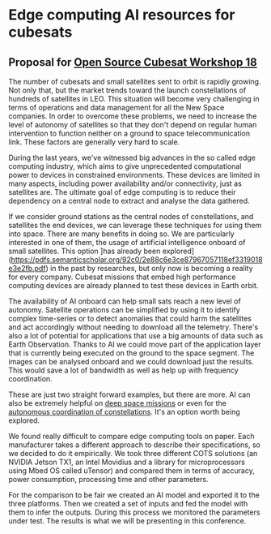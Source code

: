 # Edge computing AI resources for cubesats

## Proposal for [Open Source Cubesat Workshop 18](https://2018.oscw.space)

The number of cubesats and small satellites sent to orbit is rapidly growing. Not only that, but the market trends toward the launch constellations of hundreds of satellites in LEO. This situation will become very challenging in terms of operations and data management for all the New Space companies. In order to overcome these problems, we need to increase the level of autonomy of satellites so that they don't depend on regular human intervention to function neither on a ground to space telecommunication link. These factors are generally very hard to scale.

During the last years, we've witnessed big advances in the so called edge computing industry, which aims to give unprecedented computational power to devices in constrained environments. These devices are limited in many aspects, including power availability and/or connectivity, just as satellites are. The ultimate goal of edge computing is to reduce their dependency on a central node to extract and analyse the data gathered.

If we consider ground stations as the central nodes of constellations, and satellites the end devices, we can leverage these techniques for using them into space. There are many benefits in doing so. We are particularly interested in one of them, the usage of artificial intelligence onboard of small satellites. This option ]has already been explored](https://pdfs.semanticscholar.org/92c0/2e88c6e3ce87967057118ef3319018e3e2fb.pdf) in the past by researches, but only now is becoming a reality for every company. Cubesat missions that embed high performance computing devices are already planned to test these devices in Earth orbit.

The availability of AI onboard can help small sats reach a new level of autonomy. Satellite operations can be simplified by using it to identify complex time-series or to detect anomalies that could harm the satellites and act accordingly without needing to download all the telemetry. There's also a lot of potential for applications that use a big amounts of data such as Earth Observation. Thanks to AI we could move part of the application layer that is currently being executed on the ground to the space segment. The images can be analysed onboard and we could download just the results. This would save a lot of bandwidth as well as help up with frequency coordination.

These are just two straight forward examples, but there are more. AI can also be extremely helpful on [deep space missions](https://www.jpl.nasa.gov/news/news.php?release=2018-090) or even for the [autonomous coordination of constellations](https://pdfs.semanticscholar.org/92c0/2e88c6e3ce87967057118ef3319018e3e2fb.pdf). It's an option worth being explored.

We found really difficult to compare edge computing tools on paper. Each manufacturer takes a different approach to describe their specifications, so we decided to do it empirically. We took three different COTS solutions (an NVIDIA Jetson TX1, an Intel Movidius and a library for microprocessors using Mbed OS called uTensor) and compared them in terms of accuracy, power consumption, processing time and other parameters.

For the comparison to be fair we created an AI model and exported it to the three platforms. Then we created a set of inputs and fed the model with them to infer the outputs. During this process we monitored the parameters under test. The results is what we will be presenting in this conference.

